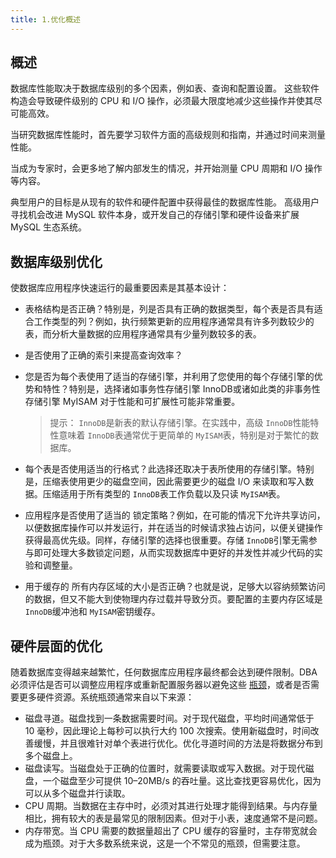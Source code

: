 ```yaml
---
title: 1.优化概述
---
```

## 概述

数据库性能取决于数据库级别的多个因素，例如表、查询和配置设置。 这些软件构造会导致硬件级别的 CPU 和 I/O 操作，必须最大限度地减少这些操作并使其尽可能高效。

当研究数据库性能时，首先要学习软件方面的高级规则和指南，并通过时间来测量性能。

当成为专家时，会更多地了解内部发生的情况，并开始测量 CPU 周期和 I/O 操作等内容。

典型用户的目标是从现有的软件和硬件配置中获得最佳的数据库性能。 高级用户寻找机会改进 MySQL 软件本身，或开发自己的存储引擎和硬件设备来扩展 MySQL 生态系统。

## 数据库级别优化

使数据库应用程序快速运行的最重要因素是其基本设计：

* 表格结构是否正确？特别是，列是否具有正确的数据类型，每个表是否具有适合工作类型的列？例如，执行频繁更新的应用程序通常具有许多列数较少的表，而分析大量数据的应用程序通常具有少量列数较多的表。
* 是否使用了正确的索引来提高查询效率？
* 您是否为每个表使用了适当的存储引擎，并利用了您使用的每个存储引擎的优势和特性？特别是，选择诸如事务性存储引擎 InnoDB或诸如此类的非事务性存储引擎 MyISAM 对于性能和可扩展性可能非常重要。

  > 提示：
  > `InnoDB`是新表的默认存储引擎。在实践中，高级 `InnoDB`性能特性意味着 `InnoDB`表通常优于更简单的 `MyISAM`表，特别是对于繁忙的数据库。
  >
* 每个表是否使用适当的行格式？此选择还取决于表所使用的存储引擎。特别是，压缩表使用更少的磁盘空间，因此需要更少的磁盘 I/O 来读取和写入数据。压缩适用于所有类型的 `InnoDB`表工作负载以及只读 `MyISAM`表。
* 应用程序是否使用了适当的 锁定策略？例如，在可能的情况下允许共享访问，以便数据库操作可以并发运行，并在适当的时候请求独占访问，以便关键操作获得最高优先级。同样，存储引擎的选择也很重要。存储 `InnoDB`引擎无需参与即可处理大多数锁定问题，从而实现数据库中更好的并发性并减少代码的实验和调整量。
* 用于缓存的 所有内存区域的大小是否正确？也就是说，足够大以容纳频繁访问的数据，但又不能大到使物理内存过载并导致分页。要配置的主要内存区域是 `InnoDB`缓冲池和 `MyISAM`密钥缓存。

## 硬件层面的优化

随着数据库变得越来越繁忙，任何数据库应用程序最终都会达到硬件限制。DBA 必须评估是否可以调整应用程序或重新配置服务器以避免这些 [瓶颈](https://dev.mysql.com/doc/refman/8.3/en/glossary.html#glos_bottleneck "瓶颈")，或者是否需要更多硬件资源。系统瓶颈通常来自以下来源：

* 磁盘寻道。磁盘找到一条数据需要时间。对于现代磁盘，平均时间通常低于 10 毫秒，因此理论上每秒可以执行大约 100 次搜索。使用新磁盘时，时间改善缓慢，并且很难针对单个表进行优化。优化寻道时间的方法是将数据分布到多个磁盘上。
* 磁盘读写。当磁盘处于正确的位置时，就需要读取或写入数据。对于现代磁盘，一个磁盘至少可提供 10–20MB/s 的吞吐量。这比查找更容易优化，因为可以从多个磁盘并行读取。
* CPU 周期。当数据在主存中时，必须对其进行处理才能得到结果。与内存量相比，拥有较大的表是最常见的限制因素。但对于小表，速度通常不是问题。
* 内存带宽。当 CPU 需要的数据量超出了 CPU 缓存的容量时，主存带宽就会成为瓶颈。对于大多数系统来说，这是一个不常见的瓶颈，但需要注意。

